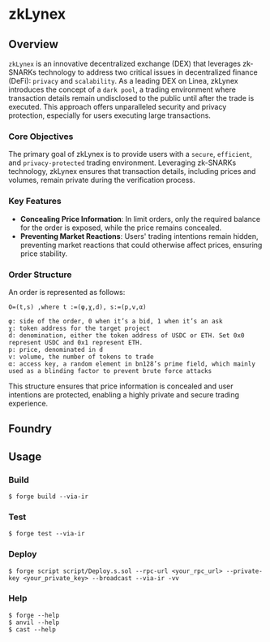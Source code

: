 # zkLynex

## Overview
`zkLynex` is an innovative decentralized exchange (DEX) that leverages zk-SNARKs technology to address two critical issues in decentralized finance (DeFi): `privacy` and `scalability`. As a leading DEX on Linea, zkLynex introduces the concept of a `dark pool`, a trading environment where transaction details remain undisclosed to the public until after the trade is executed. This approach offers unparalleled security and privacy protection, especially for users executing large transactions.

### Core Objectives
The primary goal of zkLynex is to provide users with a `secure`, `efficient`, and `privacy-protected` trading environment. Leveraging zk-SNARKs technology, zkLynex ensures that transaction details, including prices and volumes, remain private during the verification process.

### Key Features

- **Concealing Price Information**: In limit orders, only the required balance for the order is exposed, while the price remains concealed.
- **Preventing Market Reactions**: Users' trading intentions remain hidden, preventing market reactions that could otherwise affect prices, ensuring price stability.

### Order Structure

An order is represented as follows:
```
O=(t,s) ,where t :=(φ,χ,d), s:=(p,v,α)
```
```
φ: side of the order, 0 when it’s a bid, 1 when it’s an ask
χ: token address for the target project
d: denomination, either the token address of USDC or ETH. Set 0x0 represent USDC and 0x1 represent ETH.
p: price, denominated in d
v: volume, the number of tokens to trade
α: access key, a random element in bn128’s prime field, which mainly used as a blinding factor to prevent brute force attacks
```

This structure ensures that price information is concealed and user intentions are protected, enabling a highly private and secure trading experience.

## Foundry

## Usage

### Build

```shell
$ forge build --via-ir
```

### Test

```shell
$ forge test --via-ir
```

### Deploy

```shell
$ forge script script/Deploy.s.sol --rpc-url <your_rpc_url> --private-key <your_private_key> --broadcast --via-ir -vv
```

### Help

```shell
$ forge --help
$ anvil --help
$ cast --help
```
